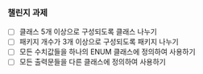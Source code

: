 ### 챌린지 과제

- [ ] 클래스 5개 이상으로 구성되도록 클래스 나누기
- [ ] 패키지 개수가 3개 이상으로 구성되도록 패키지 나누기 
- [ ] 모든 수치값들을 하나의 ENUM 클래스에 정의하여 사용하기 
- [ ] 모든 출력문들을 다른 클래스에 정의하여 사용하기